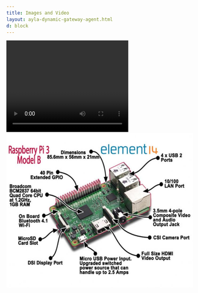 ```yaml
---
title: Images and Video
layout: ayla-dynamic-gateway-agent.html
d: block
---
```


<video width="320" height="240" controls>
    <source src="https://m.media-amazon.com/images/I/D1sLZKhaSbS.mp4" type="video/mp4">
</video>

<div class="row hspace">
<img src="rpi-3-b.jpeg" width="490" height="405">
</div>
